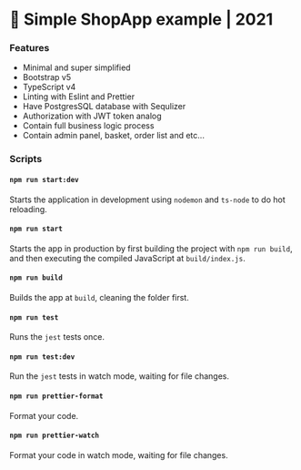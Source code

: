 # 🧰 Simple ShopApp example | 2021

### Features

- Minimal and super simplified
- Bootstrap v5
- TypeScript v4
- Linting with Eslint and Prettier
- Have PostgresSQL database with Sequlizer 
- Authorization with JWT token analog
- Contain full business logic process
- Contain admin panel, basket, order list and etc...

### Scripts

#### `npm run start:dev`

Starts the application in development using `nodemon` and `ts-node` to do hot reloading.

#### `npm run start`

Starts the app in production by first building the project with `npm run build`, and then executing the compiled JavaScript at `build/index.js`.

#### `npm run build`

Builds the app at `build`, cleaning the folder first.

#### `npm run test`

Runs the `jest` tests once.

#### `npm run test:dev`

Run the `jest` tests in watch mode, waiting for file changes.

#### `npm run prettier-format`

Format your code.

#### `npm run prettier-watch`

Format your code in watch mode, waiting for file changes.

